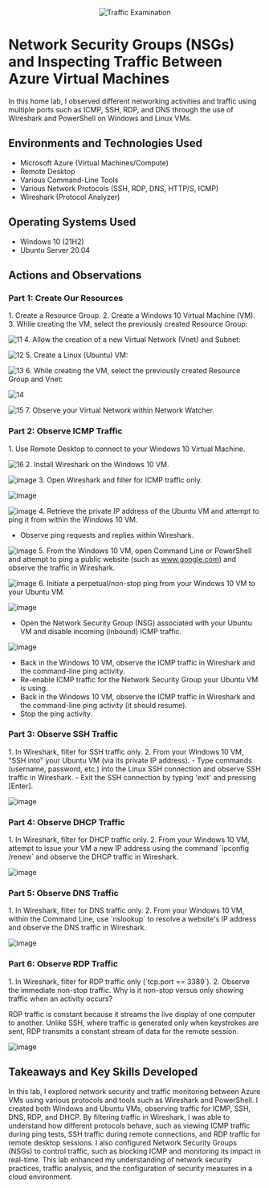 <p align="center">
  <img src="https://i.imgur.com/Ua7udoS.png" alt="Traffic Examination"/>
</p>

<h1>Network Security Groups (NSGs) and Inspecting Traffic Between Azure Virtual Machines</h1>
In this home lab, I observed different networking activities and traffic using multiple ports such as ICMP, SSH, RDP, and DNS through the use of Wireshark and PowerShell on Windows and Linux VMs.<br />

<h2>Environments and Technologies Used</h2>

- Microsoft Azure (Virtual Machines/Compute)
- Remote Desktop
- Various Command-Line Tools
- Various Network Protocols (SSH, RDP, DNS, HTTP/S, ICMP)
- Wireshark (Protocol Analyzer)

<h2>Operating Systems Used</h2>

- Windows 10 (21H2)
- Ubuntu Server 20.04

<h2>Actions and Observations</h2>

<h3>Part 1: Create Our Resources</h3>
1. Create a Resource Group.
2. Create a Windows 10 Virtual Machine (VM).
3. While creating the VM, select the previously created Resource Group:  
 
![11](https://github.com/user-attachments/assets/2864c781-f443-44e4-b8a0-ef881ea76b88)
4. Allow the creation of a new Virtual Network (Vnet) and Subnet:  
  
![12](https://github.com/user-attachments/assets/5d6ee871-8109-4dc2-8401-eb89b1506a3d)
5. Create a Linux (Ubuntu) VM:  
  
![13](https://github.com/user-attachments/assets/a43b68fc-0084-4f21-8cde-f3d3c07b07b5)
6. While creating the VM, select the previously created Resource Group and Vnet:  
 
![14](https://github.com/user-attachments/assets/dc1231d7-867e-4a36-9632-3d9aa8d4f20c)
  
![15](https://github.com/user-attachments/assets/a2f4ee2f-dda4-4e38-8da9-ecc9bb042cab)
7. Observe your Virtual Network within Network Watcher.

<h3>Part 2: Observe ICMP Traffic</h3>
1. Use Remote Desktop to connect to your Windows 10 Virtual Machine.
  
![16](https://github.com/user-attachments/assets/4934426b-37a5-4a3a-8512-f3c8780573d0)
2. Install Wireshark on the Windows 10 VM.
 
   ![image](https://github.com/user-attachments/assets/76b18670-cb2d-4dfe-a955-3cf23ad2c764)
3. Open Wireshark and filter for ICMP traffic only.  
  
   ![image](https://github.com/user-attachments/assets/f694f4d6-4c6a-4072-ac9d-3f4745f7c0d6)  
  
   ![image](https://github.com/user-attachments/assets/3295c8d5-cf75-42d3-bc92-337971734a38)
4. Retrieve the private IP address of the Ubuntu VM and attempt to ping it from within the Windows 10 VM.
   - Observe ping requests and replies within Wireshark.  
 
   ![image](https://github.com/user-attachments/assets/04d699d2-65f8-4bad-8d69-075962fd372d)
5. From the Windows 10 VM, open Command Line or PowerShell and attempt to ping a public website (such as www.google.com) and observe the traffic in Wireshark.  
 
   ![image](https://github.com/user-attachments/assets/a75193f9-32c2-4a42-b0bb-a8018f1c5db5)
6. Initiate a perpetual/non-stop ping from your Windows 10 VM to your Ubuntu VM.  

   ![image](https://github.com/user-attachments/assets/704346b0-8e9c-45d6-b3e6-aeb3858092b9)
   - Open the Network Security Group (NSG) associated with your Ubuntu VM and disable incoming (inbound) ICMP traffic.  
  
   ![image](https://github.com/user-attachments/assets/1eb91e3b-1aed-4d15-8402-d2f12f43dc17)
   - Back in the Windows 10 VM, observe the ICMP traffic in Wireshark and the command-line ping activity.
   - Re-enable ICMP traffic for the Network Security Group your Ubuntu VM is using.
   - Back in the Windows 10 VM, observe the ICMP traffic in Wireshark and the command-line ping activity (it should resume).
   - Stop the ping activity.

<h3>Part 3: Observe SSH Traffic</h3>
1. In Wireshark, filter for SSH traffic only.
2. From your Windows 10 VM, "SSH into" your Ubuntu VM (via its private IP address).
   - Type commands (username, password, etc.) into the Linux SSH connection and observe SSH traffic in Wireshark.
   - Exit the SSH connection by typing 'exit' and pressing [Enter].  
  
   ![image](https://github.com/user-attachments/assets/98506428-2d79-4886-b8b1-1cf7e171036a)

<h3>Part 4: Observe DHCP Traffic</h3>
1. In Wireshark, filter for DHCP traffic only.
2. From your Windows 10 VM, attempt to issue your VM a new IP address using the command `ipconfig /renew` and observe the DHCP traffic in Wireshark.  

   ![image](https://github.com/user-attachments/assets/9549dbae-fa51-4243-bb07-bc031f601cd5)
   
<h3>Part 5: Observe DNS Traffic</h3>
1. In Wireshark, filter for DNS traffic only.
2. From your Windows 10 VM, within the Command Line, use `nslookup` to resolve a website's IP address and observe the DNS traffic in Wireshark.  
  
   ![image](https://github.com/user-attachments/assets/0e32494b-3551-46d3-8b39-44f89a8f563d)

<h3>Part 6: Observe RDP Traffic</h3>
1. In Wireshark, filter for RDP traffic only (`tcp.port == 3389`).
2. Observe the immediate non-stop traffic. Why is it non-stop versus only showing traffic when an activity occurs?
   
   RDP traffic is constant because it streams the live display of one computer to another. Unlike SSH, where traffic is generated only when keystrokes are sent, RDP transmits a constant stream of data for the remote session.  

   ![image](https://github.com/user-attachments/assets/dcbdcecc-4847-4cdf-813c-a623185a4b8a)

<h2>Takeaways and Key Skills Developed</h2>
In this lab, I explored network security and traffic monitoring between Azure VMs using various protocols and tools such as Wireshark and PowerShell. I created both Windows and Ubuntu VMs, observing traffic for ICMP, SSH, DNS, RDP, and DHCP. By filtering traffic in Wireshark, I was able to understand how different protocols behave, such as viewing ICMP traffic during ping tests, SSH traffic during remote connections, and RDP traffic for remote desktop sessions. I also configured Network Security Groups (NSGs) to control traffic, such as blocking ICMP and monitoring its impact in real-time. This lab enhanced my understanding of network security practices, traffic analysis, and the configuration of security measures in a cloud environment.
